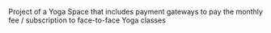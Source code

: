 Project of a Yoga Space that includes payment gateways to pay the monthly fee / subscription to face-to-face Yoga classes
